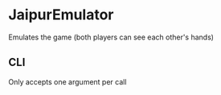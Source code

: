 # JaipurEmulator
Emulates the game (both players can see each other's hands)


## CLI
Only accepts one argument per call